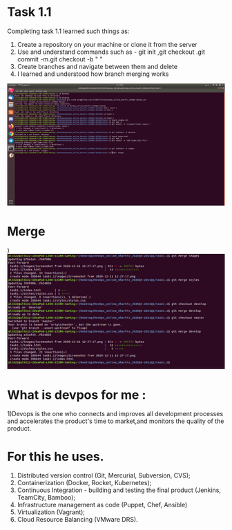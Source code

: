 # Task 1.1


Completing task 1.1 learned such things as:
1) Create a repository on your machine or clone it from the server
2) Use and understand commands such as - git init ,git checkout .git commit -m.git checkout -b  " "
3) Create branches and navigate between them and delete
4) I learned and understood how branch merging works

![Image of Screenshot from 2020-12-11 12-27-17.png](https://github.com/AlikMkrtchian/DevOps_online_Kharkiv_2020Q4-2021Q1/blob/develop/task1.1/images/Screenshot%20from%202020-12-11%2012-27-17.png)

# Merge
)![Image of DeepinScreenshot_select-area_20201211135708.png](https://github.com/AlikMkrtchian/DevOps_online_Kharkiv_2020Q4-2021Q1/blob/master/task1.1/DeepinScreenshot_select-area_20201211135708.png)

# What is devpos for me :
 1)Devops is the one who connects and improves all development processes and accelerates the product's time to market,and monitors the quality of the product. 

# For this he uses.
1) Distributed version control (Git, Mercurial, Subversion, CVS);
2) Containerization (Docker, Rocket, Kubernetes);
3) Continuous Integration - building and testing the final product (Jenkins, TeamCity, Bamboo);
4) Infrastructure management as code (Puppet, Chef, Ansible)
5) Virtualization (Vagrant);
6) Cloud Resource Balancing (VMware DRS).
